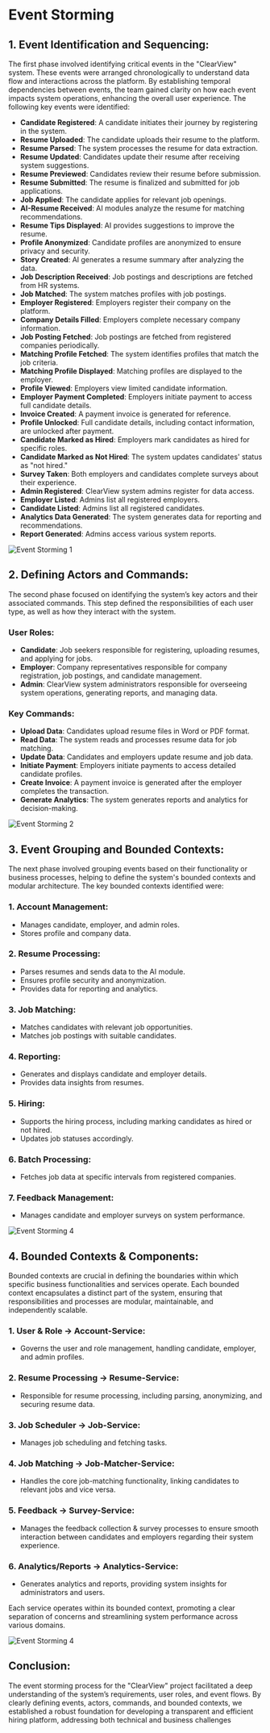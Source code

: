 # Event Storming
 
## 1. Event Identification and Sequencing:
The first phase involved identifying critical events in the "ClearView" system. These events were arranged chronologically to understand data flow and interactions across the platform. By establishing temporal dependencies between events, the team gained clarity on how each event impacts system operations, enhancing the overall user experience. The following key events were identified:
 
- **Candidate Registered**: A candidate initiates their journey by registering in the system.
- **Resume Uploaded**: The candidate uploads their resume to the platform.
- **Resume Parsed**: The system processes the resume for data extraction.
- **Resume Updated**: Candidates update their resume after receiving system suggestions.
- **Resume Previewed**: Candidates review their resume before submission.
- **Resume Submitted**: The resume is finalized and submitted for job applications.
- **Job Applied**: The candidate applies for relevant job openings.
- **AI-Resume Received**: AI modules analyze the resume for matching recommendations.
- **Resume Tips Displayed**: AI provides suggestions to improve the resume.
- **Profile Anonymized**: Candidate profiles are anonymized to ensure privacy and security.
- **Story Created**: AI generates a resume summary after analyzing the data.
- **Job Description Received**: Job postings and descriptions are fetched from HR systems.
- **Job Matched**: The system matches profiles with job postings.
- **Employer Registered**: Employers register their company on the platform.
- **Company Details Filled**: Employers complete necessary company information.
- **Job Posting Fetched**: Job postings are fetched from registered companies periodically.
- **Matching Profile Fetched**: The system identifies profiles that match the job criteria.
- **Matching Profile Displayed**: Matching profiles are displayed to the employer.
- **Profile Viewed**: Employers view limited candidate information.
- **Employer Payment Completed**: Employers initiate payment to access full candidate details.
- **Invoice Created**: A payment invoice is generated for reference.
- **Profile Unlocked**: Full candidate details, including contact information, are unlocked after payment.
- **Candidate Marked as Hired**: Employers mark candidates as hired for specific roles.
- **Candidate Marked as Not Hired**: The system updates candidates' status as "not hired."
- **Survey Taken**: Both employers and candidates complete surveys about their experience.
- **Admin Registered**: ClearView system admins register for data access.
- **Employer Listed**: Admins list all registered employers.
- **Candidate Listed**: Admins list all registered candidates.
- **Analytics Data Generated**: The system generates data for reporting and recommendations.
- **Report Generated**: Admins access various system reports.
 
<img src="images/Event Storming 1.png" alt="Event Storming 1"/>
 
## 2. Defining Actors and Commands:
The second phase focused on identifying the system’s key actors and their associated commands. This step defined the responsibilities of each user type, as well as how they interact with the system.
 
### User Roles:
- **Candidate**: Job seekers responsible for registering, uploading resumes, and applying for jobs.
- **Employer**: Company representatives responsible for company registration, job postings, and candidate management.
- **Admin**: ClearView system administrators responsible for overseeing system operations, generating reports, and managing data.
 
### Key Commands:
- **Upload Data**: Candidates upload resume files in Word or PDF format.
- **Read Data**: The system reads and processes resume data for job matching.
- **Update Data**: Candidates and employers update resume and job data.
- **Initiate Payment**: Employers initiate payments to access detailed candidate profiles.
- **Create Invoice**: A payment invoice is generated after the employer completes the transaction.
- **Generate Analytics**: The system generates reports and analytics for decision-making.
 
<img src="images/Event Storming 2.png" alt="Event Storming 2"/>
 
## 3. Event Grouping and Bounded Contexts:
The next phase involved grouping events based on their functionality or business processes, helping to define the system's bounded contexts and modular architecture. The key bounded contexts identified were:
 
### 1. **Account Management**:
- Manages candidate, employer, and admin roles.
- Stores profile and company data.
 
### 2. **Resume Processing**:
- Parses resumes and sends data to the AI module.
- Ensures profile security and anonymization.
- Provides data for reporting and analytics.
 
### 3. **Job Matching**:
- Matches candidates with relevant job opportunities.
- Matches job postings with suitable candidates.
 
### 4. **Reporting**:
- Generates and displays candidate and employer details.
- Provides data insights from resumes.
 
### 5. **Hiring**:
- Supports the hiring process, including marking candidates as hired or not hired.
- Updates job statuses accordingly.
 
### 6. **Batch Processing**:
- Fetches job data at specific intervals from registered companies.
 
### 7. **Feedback Management**:
- Manages candidate and employer surveys on system performance.
 
<img src="images/Event Storming 3.png" alt="Event Storming 4"/>

## 4. Bounded Contexts & Components:
Bounded contexts are crucial in defining the boundaries within which specific business functionalities and services operate. Each bounded context encapsulates a distinct part of the system, ensuring that responsibilities and processes are modular, maintainable, and independently scalable.

### 1. **User & Role -> Account-Service**:
- Governs the user and role management, handling candidate, employer, and admin profiles.

### 2. **Resume Processing -> Resume-Service**:
- Responsible for resume processing, including parsing, anonymizing, and securing resume data.

### 3. **Job Scheduler -> Job-Service**:
- Manages job scheduling and fetching tasks.

### 4. **Job Matching -> Job-Matcher-Service**:
- Handles the core job-matching functionality, linking candidates to relevant jobs and vice versa.

### 5. **Feedback -> Survey-Service**:
- Manages the feedback collection & survey processes to ensure smooth interaction between candidates and employers regarding their system experience.

### 6. **Analytics/Reports -> Analytics-Service**:
- Generates analytics and reports, providing system insights for administrators and users.

Each service operates within its bounded context, promoting a clear separation of concerns and streamlining system performance across various domains.

<img src="images/Event Storming 4.png" alt="Event Storming 4"/>
 
## Conclusion:
The event storming process for the "ClearView" project facilitated a deep understanding of the system’s requirements, user roles, and event flows. By clearly defining events, actors, commands, and bounded contexts, we established a robust foundation for developing a transparent and efficient hiring platform, addressing both technical and business challenges
